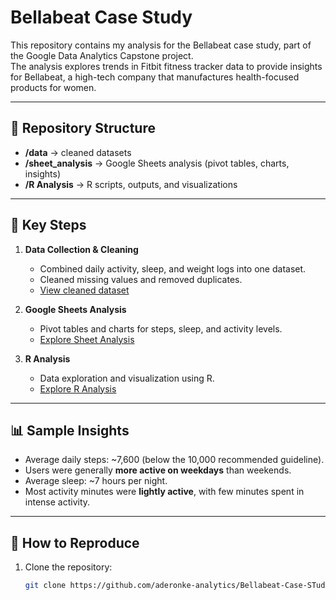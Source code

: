 # Bellabeat Case Study 

This repository contains my analysis for the Bellabeat case study, part of the Google Data Analytics Capstone project.  
The analysis explores trends in Fitbit fitness tracker data to provide insights for Bellabeat, a high-tech company that manufactures health-focused products for women.

---

## 📂 Repository Structure
- **/data** → cleaned datasets  
- **/sheet_analysis** → Google Sheets analysis (pivot tables, charts, insights)  
- **/R Analysis** → R scripts, outputs, and visualizations  

---

## 🔑 Key Steps
1. **Data Collection & Cleaning**
   - Combined daily activity, sleep, and weight logs into one dataset.
   - Cleaned missing values and removed duplicates.  
   - [View cleaned dataset](https://github.com/aderonke-analytics/Bellabeat-Case-STudy/blob/6c4bcfc9af3b6ab3da4298a6f281a9bff02f83b7/data/clean_master_sheet%20-%20master.csv)

2. **Google Sheets Analysis**
   - Pivot tables and charts for steps, sleep, and activity levels.  
   - [Explore Sheet Analysis](./sheet_analysis)

3. **R Analysis**
   - Data exploration and visualization using R.  
   - [Explore R Analysis](./R%20Analysis)

---

## 📊 Sample Insights
- Average daily steps: ~7,600 (below the 10,000 recommended guideline).  
- Users were generally **more active on weekdays** than weekends.  
- Average sleep: ~7 hours per night.  
- Most activity minutes were **lightly active**, with few minutes spent in intense activity.  

---

## 🚀 How to Reproduce
1. Clone the repository:
   ```bash
   git clone https://github.com/aderonke-analytics/Bellabeat-Case-STudy.git
